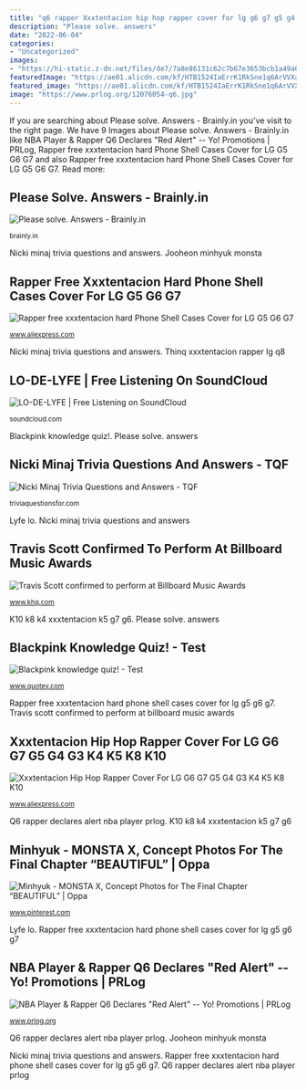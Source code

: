 ```yaml
---
title: "q6 rapper Xxxtentacion hip hop rapper cover for lg g6 g7 g5 g4 g3 k4 k5 k8 k10"
description: "Please solve. answers"
date: "2022-06-04"
categories:
- "Uncategorized"
images:
- "https://hi-static.z-dn.net/files/de7/7a8e86131c62c7b67e3653bcb1a49a0c.jpg"
featuredImage: "https://ae01.alicdn.com/kf/HTB1524IaErrK1RkSne1q6ArVVXah/Rapper-free-xxxtentacion-hard-Phone-Shell-Cases-Cover-for-LG-G5-G6-G7-ThinQ-G7-Plus.jpg_640x640.jpg"
featured_image: "https://ae01.alicdn.com/kf/HTB1524IaErrK1RkSne1q6ArVVXah/Rapper-free-xxxtentacion-hard-Phone-Shell-Cases-Cover-for-LG-G5-G6-G7-ThinQ-G7-Plus.jpg_640x640.jpg"
image: "https://www.prlog.org/12076054-q6.jpg"
---
```


If you are searching about Please solve. Answers - Brainly.in you've visit to the right page. We have 9 Images about Please solve. Answers - Brainly.in like NBA Player &amp; Rapper Q6 Declares &quot;Red Alert&quot; -- Yo! Promotions | PRLog, Rapper free xxxtentacion hard Phone Shell Cases Cover for LG G5 G6 G7 and also Rapper free xxxtentacion hard Phone Shell Cases Cover for LG G5 G6 G7. Read more:

## Please Solve. Answers - Brainly.in

![Please solve. Answers - Brainly.in](https://hi-static.z-dn.net/files/de7/7a8e86131c62c7b67e3653bcb1a49a0c.jpg "Q6 rapper declares alert nba player prlog")

<small>brainly.in</small>

Nicki minaj trivia questions and answers. Jooheon minhyuk monsta

## Rapper Free Xxxtentacion Hard Phone Shell Cases Cover For LG G5 G6 G7

![Rapper free xxxtentacion hard Phone Shell Cases Cover for LG G5 G6 G7](https://ae01.alicdn.com/kf/HTB1524IaErrK1RkSne1q6ArVVXah/Rapper-free-xxxtentacion-hard-Phone-Shell-Cases-Cover-for-LG-G5-G6-G7-ThinQ-G7-Plus.jpg_640x640.jpg "Blackpink knowledge quiz!")

<small>www.aliexpress.com</small>

Nicki minaj trivia questions and answers. Thinq xxxtentacion rapper lg q8

## LO-DE-LYFE | Free Listening On SoundCloud

![LO-DE-LYFE | Free Listening on SoundCloud](https://i1.sndcdn.com/avatars-000297352780-c148qj-t500x500.jpg "Nba player &amp; rapper q6 declares &quot;red alert&quot; -- yo! promotions")

<small>soundcloud.com</small>

Blackpink knowledge quiz!. Please solve. answers

## Nicki Minaj Trivia Questions And Answers - TQF

![Nicki Minaj Trivia Questions and Answers - TQF](https://triviaquestionsfor.com/wp-content/uploads/2021/01/1-min-12.png "Lyfe lo")

<small>triviaquestionsfor.com</small>

Lyfe lo. Nicki minaj trivia questions and answers

## Travis Scott Confirmed To Perform At Billboard Music Awards

![Travis Scott confirmed to perform at Billboard Music Awards](https://bloximages.newyork1.vip.townnews.com/khq.com/content/tncms/custom/image/d80b6962-bcf5-11ec-9371-b383f425e81c.png "Q6 rapper declares alert nba player prlog")

<small>www.khq.com</small>

K10 k8 k4 xxxtentacion k5 g7 g6. Please solve. answers

## Blackpink Knowledge Quiz! - Test

![Blackpink knowledge quiz! - Test](https://i.quotev.com/ngniujc6jkxa.jpg "Blackpink knowledge quiz!")

<small>www.quotev.com</small>

Rapper free xxxtentacion hard phone shell cases cover for lg g5 g6 g7. Travis scott confirmed to perform at billboard music awards

## Xxxtentacion Hip Hop Rapper Cover For LG G6 G7 G5 G4 G3 K4 K5 K8 K10

![Xxxtentacion Hip Hop Rapper Cover For LG G6 G7 G5 G4 G3 K4 K5 K8 K10](https://ae01.alicdn.com/kf/HTB1MCFXacnrK1RkHFrdq6xCoFXaJ/Xxxtentacion-Hip-Hop-Rapper-Cover-For-LG-G6-G7-G5-G4-G3-K4-K5-K8-K10.jpg_640x640.jpg "K10 k8 k4 xxxtentacion k5 g7 g6")

<small>www.aliexpress.com</small>

Q6 rapper declares alert nba player prlog. K10 k8 k4 xxxtentacion k5 g7 g6

## Minhyuk - MONSTA X, Concept Photos For The Final Chapter “BEAUTIFUL” | Oppa

![Minhyuk - MONSTA X, Concept Photos for The Final Chapter “BEAUTIFUL” | Oppa](https://i.pinimg.com/originals/a0/13/b9/a013b9fddbb7e91fd248a1f5543b9b51.jpg "Rapper free xxxtentacion hard phone shell cases cover for lg g5 g6 g7")

<small>www.pinterest.com</small>

Lyfe lo. Rapper free xxxtentacion hard phone shell cases cover for lg g5 g6 g7

## NBA Player &amp; Rapper Q6 Declares &quot;Red Alert&quot; -- Yo! Promotions | PRLog

![NBA Player &amp; Rapper Q6 Declares &quot;Red Alert&quot; -- Yo! Promotions | PRLog](https://www.prlog.org/12076054-q6.jpg "Lyfe lo")

<small>www.prlog.org</small>

Q6 rapper declares alert nba player prlog. Jooheon minhyuk monsta

Nicki minaj trivia questions and answers. Rapper free xxxtentacion hard phone shell cases cover for lg g5 g6 g7. Q6 rapper declares alert nba player prlog

